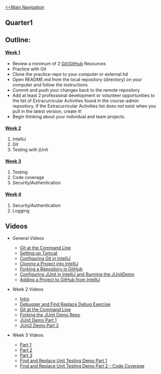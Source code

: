 [<<Main Navigation](https://github.com/bciancio/QuickMockup/blob/master/README.md#quickmockup)

## Quarter1

## Outline:
#### [Week 1](https://github.com/bciancio/QuickMockup/tree/master/Quarter1/Week1#week-1)
* Review a minimum of 2 [Git/GitHub](#github) Resources
* Practice with Git
* Clone the practice-repo to your computer or external hd
* Open README.md from the local repository (directory) on your computer and follow the instructions
* Commit and push your changes back to the remote repository
* Add at least 2 professional development or volunteer opportunities to the list of Extracurricular Activities found in the course-admin repository. If the Extracurricular Activities list does not exist when you pull in the latest version, create it!
* Begin thinking about your individual and team projects.

#### [Week 2](https://github.com/bciancio/QuickMockup/blob/master/Quarter1/Week2/README.md#week-2)

1. IntelliJ
1. Git
1. Testing with jUnit

#### [Week 3](https://github.com/bciancio/QuickMockup/blob/master/Quarter1/Week3/README.md#week-3)

1. Testing 
1. Code coverage
1. Security/Authentication

#### [Week 4](https://github.com/MadJavaEnterpriseFallEve2015/Week4#week-4)

1. Security/Authentication
1. Logging

## Videos
* General Videos
    * [Git at the Command Line](https://youtu.be/FPwbglGBGaI)
    * [Setting up Tomcat](https://youtu.be/QhG8FbmbH4w)
    * [Configuring Git in IntelliJ](https://youtu.be/5mpFgJxkRmY)
    * [Cloning a Project into IntelliJ](https://youtu.be/-NlXSBo63mw)
    * [Forking a Repository in GitHub](https://www.youtube.com/watch?v=mmMaDbHSUM8)
    * [Configuring JUnit in IntelliJ and Running the JUnitDemo](https://youtu.be/QFUgb90O5sY)
    * [Adding a Project to GitHub from IntelliJ](https://youtu.be/7QSnN5BD8MQ)

* Week 2 Videos
    * [Intro](https://www.youtube.com/watch?v=d22rDhrlUn8)
    * [Debugger and Find Replace Debug Exercise](https://www.youtube.com/watch?v=kOMOGW8lKBE)
    * [Git at the Command Line](https://youtu.be/SjLoLTJBhww)
    * [Forking the JUnit Demo Repo](https://youtu.be/WKGLJWWCoLQ)
    * [JUnit Demo Part 1](https://www.youtube.com/watch?v=gUI079vdltk)
    * [JUni2 Demo Part 2](https://www.youtube.com/watch?v=_E-6Jql_sB4)

* Week 3 Videos
    * [Part 1](https://youtu.be/3fEH55IFr1o)
    * [Part 2](https://youtu.be/4TigzqvXv58)
    * [Part 3](https://youtu.be/mW5a5brmmnA)
    * [Find and Replace Unit Testing Demo Part 1](https://youtu.be/NeVMaTmsWw4)
    * [Find and Replace Unit Testing Demo Part 2 - Code Coverage](https://youtu.be/Q0uQMzhj1fM)
